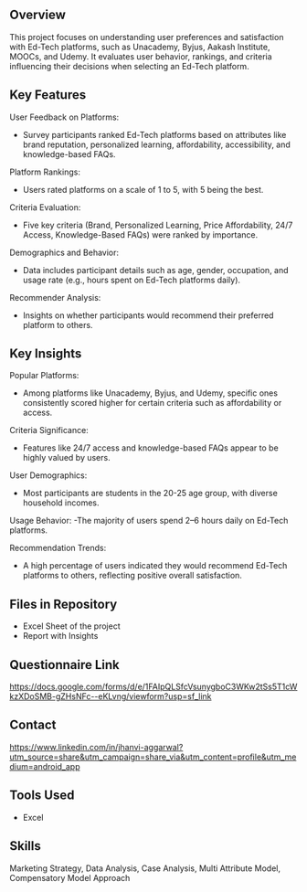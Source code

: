 ## Overview
This project focuses on understanding user preferences and satisfaction with Ed-Tech platforms, such as Unacademy, Byjus, Aakash Institute, MOOCs, and Udemy. It evaluates user behavior, rankings, and criteria influencing their decisions when selecting an Ed-Tech platform.

## Key Features

User Feedback on Platforms:
- Survey participants ranked Ed-Tech platforms based on attributes like brand reputation, personalized learning, affordability, accessibility, and knowledge-based FAQs.

Platform Rankings:
- Users rated platforms on a scale of 1 to 5, with 5 being the best.

Criteria Evaluation:
- Five key criteria (Brand, Personalized Learning, Price Affordability, 24/7 Access, Knowledge-Based FAQs) were ranked by importance.

Demographics and Behavior:
- Data includes participant details such as age, gender, occupation, and usage rate (e.g., hours spent on Ed-Tech platforms daily).

Recommender Analysis:
- Insights on whether participants would recommend their preferred platform to others.

## Key Insights

Popular Platforms:
- Among platforms like Unacademy, Byjus, and Udemy, specific ones consistently scored higher for certain criteria such as affordability or access.

Criteria Significance:
- Features like 24/7 access and knowledge-based FAQs appear to be highly valued by users.

User Demographics:
- Most participants are students in the 20-25 age group, with diverse household incomes.

Usage Behavior:
-The majority of users spend 2–6 hours daily on Ed-Tech platforms.

Recommendation Trends:
- A high percentage of users indicated they would recommend Ed-Tech platforms to others, reflecting positive overall satisfaction.

## Files in Repository
- Excel Sheet of the project
- Report with Insights

## Questionnaire Link

https://docs.google.com/forms/d/e/1FAIpQLSfcVsunygboC3WKw2tSs5T1cWkzXDoSMB-gZHsNFc--eKLvng/viewform?usp=sf_link
  
## Contact
https://www.linkedin.com/in/jhanvi-aggarwal?utm_source=share&utm_campaign=share_via&utm_content=profile&utm_medium=android_app

## Tools Used
- Excel

## Skills
Marketing Strategy, Data Analysis, Case Analysis, Multi Attribute Model, Compensatory Model Approach














